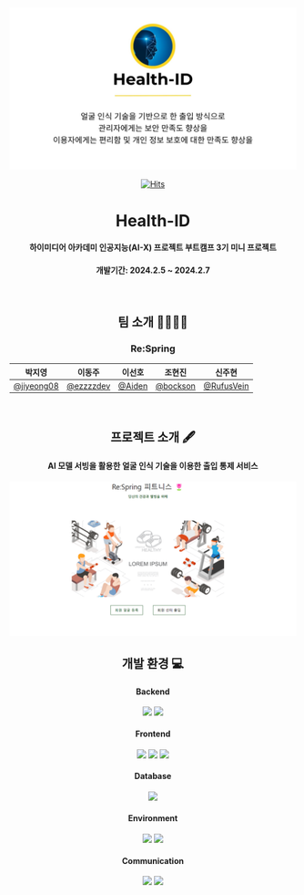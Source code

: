 
<div align="center">
<img width="600" alt="image" src="https://github.com/Re-Spring/.github/blob/main/ReSpring%20%ED%94%BC%ED%8A%B8%EB%8B%88%EC%8A%A4%20%EC%84%BC%ED%84%B0.jpg">

[![Hits](https://hits.seeyoufarm.com/api/count/incr/badge.svg?url=https%3A%2F%2Fgithub.com%2FRe-Spring%2FHealth-ID&count_bg=%23FFEE58&title_bg=%23555555&icon=&icon_color=%23E7E7E7&title=hits&edge_flat=false)](https://hits.seeyoufarm.com)

# Health-ID
#### 하이미디어 아카데미 인공지능(AI-X) 프로젝트 부트캠프 3기 미니 프로젝트
#### 개발기간: 2024.2.5 ~ 2024.2.7

<br/>

## 팀 소개 👨‍👨‍👧‍👧
### Re:Spring
|      박지영       |          이동주         |       이선호         |       조현진         |       신주현         |                                                                                                               
| :------------------------------------------------------------------------------: | :---------------------------------------------------------------------------------------------------------------------------------------------------: | :---------------------------------------------------------------------------------------------------------------------------------------------------------------------------------------------------: | :------------------------------------------------------------------------------: | :------------------------------------------------------------------------------: | 
|   [@jiyeong08](https://github.com/jiyeong08)   |    [@ezzzzdev](https://github.com/ezzzzdev)  | [@Aiden](https://github.com/08166)  | [@bockson](https://github.com/bockson)  | [@RufusVein](https://github.com/RufusVein)  |

<br/>

## 프로젝트 소개 🖋

#### AI 모델 서빙을 활용한 얼굴 인식 기술을 이용한 출입 통제 서비스

<img width="600" src="https://github.com/Re-Spring/.github/blob/main/KakaoTalk_20240404_132654556.png"/>

## 개발 환경 💻
#### Backend
<img src="https://img.shields.io/badge/Python-3776AB?style=flat&logo=Python&logoColor=white"/>
<img src="https://img.shields.io/badge/fastAPI-009688?style=flat&logo=fastAPI&logoColor=white"/>
	
#### Frontend
<img src="https://img.shields.io/badge/HTML-E34F26?style=flat&logo=HTML5&logoColor=white"/>
<img src="https://img.shields.io/badge/CSS-1572B6?style=flat&logo=CSS3&logoColor=white"/> 
<img src="https://img.shields.io/badge/Javascript-F7DF1E?style=flat&logo=Javascript&logoColor=white"/> 
	
#### Database
<img src="https://img.shields.io/badge/MySQL-4479A1?style=flat&logo=MySQL&logoColor=white"/>
	
#### Environment
<img src="https://img.shields.io/badge/Intellij IDEA-000000?style=flat&logo=IntellijIDEA&logoColor=white"/> 
<img src="https://img.shields.io/badge/Visual Studio Code-007ACC?style=flat&logo=visualstudiocode&logoColor=white"/>

 
#### Communication
<img src="https://img.shields.io/badge/Notion-000000?style=flat&logo=Notion&logoColor=white"/>
<img src="https://img.shields.io/badge/GitHub-000000?style=flat&logo=Github&logoColor=white"/>

</div>
